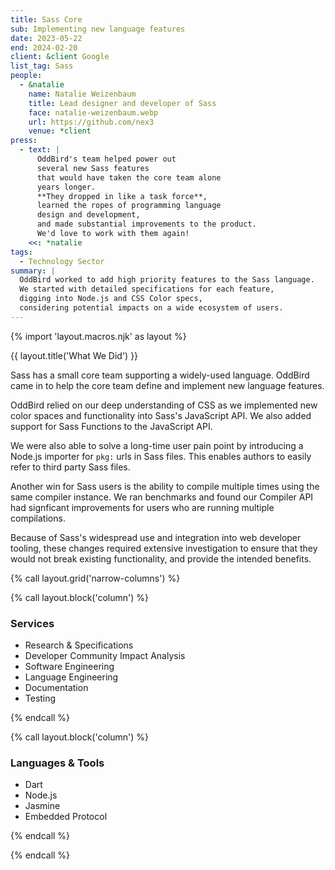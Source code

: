```yaml
---
title: Sass Core
sub: Implementing new language features
date: 2023-05-22
end: 2024-02-20
client: &client Google
list_tag: Sass
people:
  - &natalie
    name: Natalie Weizenbaum
    title: Lead designer and developer of Sass
    face: natalie-weizenbaum.webp
    url: https://github.com/nex3
    venue: *client
press:
  - text: |
      OddBird's team helped power out
      several new Sass features
      that would have taken the core team alone
      years longer.
      **They dropped in like a task force**,
      learned the ropes of programming language
      design and development,
      and made substantial improvements to the product.
      We'd love to work with them again!
    <<: *natalie
tags:
  - Technology Sector
summary: |
  OddBird worked to add high priority features to the Sass language.
  We started with detailed specifications for each feature,
  digging into Node.js and CSS Color specs,
  considering potential impacts on a wide ecosystem of users.
---
```


{% import 'layout.macros.njk' as layout %}

{{ layout.title('What We Did') }}

Sass has a small core team supporting a widely-used language.
OddBird came in to help the core team define and implement new language features.

OddBird relied on our deep understanding of CSS
as we implemented new color spaces and functionality
into Sass's JavaScript API.
We also added support for Sass Functions to the JavaScript API.

We were also able to solve a long-time user pain point
by introducing a Node.js importer for `pkg:` urls in Sass files.
This enables authors to easily refer to third party Sass files.

Another win for Sass users is the ability to compile multiple times using the
same compiler instance. We ran benchmarks and found our Compiler API had
signficant improvements for users who are running multiple compilations.

Because of Sass's widespread use and integration into web developer tooling,
these changes required extensive investigation to ensure that they would not
break existing functionality, and provide the intended benefits.

{% call layout.grid('narrow-columns') %}

{% call layout.block('column') %}

### Services

- Research & Specifications
- Developer Community Impact Analysis
- Software Engineering
- Language Engineering
- Documentation
- Testing

{% endcall %}

{% call layout.block('column') %}

### Languages & Tools

- Dart
- Node.js
- Jasmine
- Embedded Protocol

{% endcall %}

{% endcall %}
